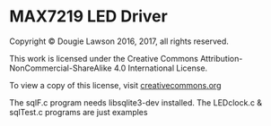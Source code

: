 MAX7219 LED Driver
==================

Copyright &copy; Dougie Lawson 2016, 2017, all rights reserved.
 
This work is licensed under the Creative Commons Attribution-NonCommercial-ShareAlike 4.0 International License.
 
 To view a copy of this license, visit [creativecommons.org]
   
[creativecommons.org]:http://creativecommons.org/licenses/by-nc-sa/4.0/deed.en_GB.  

The sqlF.c program needs libsqlite3-dev installed.
The LEDclock.c & sqlTest.c programs are just examples
